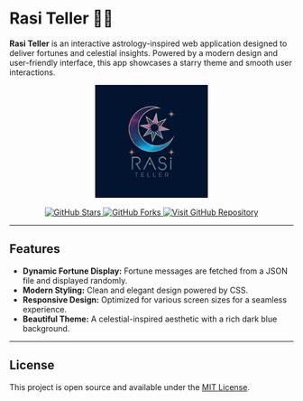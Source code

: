 # Rasi Teller 🌙✨

**Rasi Teller** is an interactive astrology-inspired web application designed to deliver fortunes and celestial insights. Powered by a modern design and user-friendly interface, this app showcases a starry theme and smooth user interactions.

<p align="center">
  <img src="logo.webp" alt="Rasi Teller Logo" width="200">
</p>

<p align="center">
  <a href="https://github.com/awiones/rasi-teller/stargazers">
    <img src="https://img.shields.io/github/stars/awiones/rasi-teller?style=social" alt="GitHub Stars">
  </a>
  <a href="https://github.com/awiones/rasi-teller/network/members">
    <img src="https://img.shields.io/github/forks/awiones/rasi-teller?style=social" alt="GitHub Forks">
  </a>
  <a href="https://github.com/awiones/rasi-teller">
    <img src="https://img.shields.io/badge/GitHub-Rasi%20Teller-blue?logo=github" alt="Visit GitHub Repository">
  </a>
</p>

---

## Features

- **Dynamic Fortune Display:** Fortune messages are fetched from a JSON file and displayed randomly.
- **Modern Styling:** Clean and elegant design powered by CSS.
- **Responsive Design:** Optimized for various screen sizes for a seamless experience.
- **Beautiful Theme:** A celestial-inspired aesthetic with a rich dark blue background.

---

## License

This project is open source and available under the [MIT License](LICENSE).
